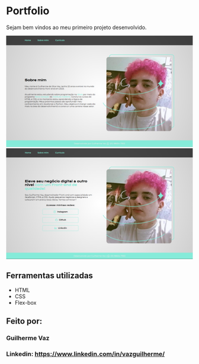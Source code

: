 # Portfolio
Sejam bem vindos ao meu primeiro projeto desenvolvido.

![image](https://raw.githubusercontent.com/vazguilherme8/portfolio/main/sobremim.png)
![image](https://raw.githubusercontent.com/vazguilherme8/portfolio/main/Pagina.png)

## Ferramentas utilizadas
* HTML
* CSS
* Flex-box

## Feito por:
### Guilherme Vaz
### Linkedin: https://www.linkedin.com/in/vazguilherme/
